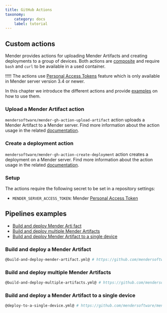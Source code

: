 ```yaml
---
title: GitHub Actions
taxonomy:
    category: docs
    label: tutorial
---
```


## Custom actions
Mender provides actions for uploading Mender Artifacts and creating deployments to a group of devices. Both actions are [composite](https://docs.github.com/en/actions/creating-actions/creating-a-composite-action) and require `bash` and `curl` to be available in a used container.

<!--AUTOVERSION: "Mender server version % or"/ignore-->
!!!!! The actions use [Personal Access Tokens](../../../08.Server-integration/01.Using-the-apis/docs.md#personal-access-tokens) feature which is only available in Mender server version 3.4 or newer.

In this chapter we introduce the different actions and provide [examples](#pipelines-examples) on how to use them.

### Upload a Mender Artifact action
`mendersoftware/mender-gh-action-upload-artifact` action uploads a Mender Artifact to a Mender server. Find more information about the action usage in the related [documentation](https://github.com/mendersoftware/mender-gh-action-upload-artifact).

### Create a deployment action
`mendersoftware/mender-gh-action-create-deployment` action creates a deployment on a Mender server. Find more information about the action usage in the related [documentation](https://github.com/mendersoftware/mender-gh-action-create-deployment).

### Setup
The actions require the following secret to be set in a repository settings:
- `MENDER_SERVER_ACCESS_TOKEN`: Mender [Personal Access Token](../../../08.Server-integration/01.Using-the-apis/docs.md#personal-access-tokens)

## Pipelines examples

* [Build and deploy Mender Arti fact](#build-and-deploy-a-mender-artifact)
* [Build and deploy multiple Mender Artifacts](#build-and-deploy-multiple-mender-artifacts)
* [Build and deploy Mender Artifact to a single device](#build-and-deploy-a-mender-artifact-to-a-single-device)

### Build and deploy a Mender Artifact
<!--AUTOVERSION: "tree/%/examples"/mender-ci-workflows-->
```bash
@build-and-deploy-mender-artifact.yml@ # https://github.com/mendersoftware/mender-ci-workflows/tree/master/examples/github/build-and-deploy-mender-artifact.yml
```

### Build and deploy multiple Mender Artifacts
<!--AUTOVERSION: "tree/%/examples"/mender-ci-workflows-->
```bash
@build-and-deploy-multiple-artifacts.yml@ # https://github.com/mendersoftware/mender-ci-workflows/tree/master/examples/github/build-and-deploy-multiple-artifacts.yml
```

### Build and deploy a Mender Artifact to a single device
<!--AUTOVERSION: "tree/%/examples"/mender-ci-workflows-->
```bash
@deploy-to-a-single-device.yml@ # https://github.com/mendersoftware/mender-ci-workflows/tree/master/examples/github/deploy-to-a-single-device.yml
```
